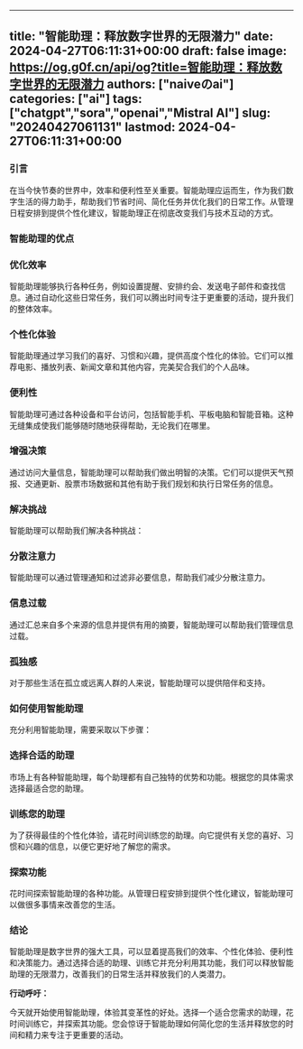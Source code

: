 
---
title: "智能助理：释放数字世界的无限潜力"
date: 2024-04-27T06:11:31+00:00
draft: false
image: https://og.g0f.cn/api/og?title=智能助理：释放数字世界的无限潜力
authors: ["naiveのai"]
categories: ["ai"]
tags: ["chatgpt","sora","openai","Mistral AI"]
slug: "20240427061131"
lastmod: 2024-04-27T06:11:31+00:00
---
### 引言

在当今快节奏的世界中，效率和便利性至关重要。智能助理应运而生，作为我们数字生活的得力助手，帮助我们节省时间、简化任务并优化我们的日常工作。从管理日程安排到提供个性化建议，智能助理正在彻底改变我们与技术互动的方式。

### 智能助理的优点

### 优化效率

智能助理能够执行各种任务，例如设置提醒、安排约会、发送电子邮件和查找信息。通过自动化这些日常任务，我们可以腾出时间专注于更重要的活动，提升我们的整体效率。

### 个性化体验

智能助理通过学习我们的喜好、习惯和兴趣，提供高度个性化的体验。它们可以推荐电影、播放列表、新闻文章和其他内容，完美契合我们的个人品味。

### 便利性

智能助理可通过各种设备和平台访问，包括智能手机、平板电脑和智能音箱。这种无缝集成使我们能够随时随地获得帮助，无论我们在哪里。

### 增强决策

通过访问大量信息，智能助理可以帮助我们做出明智的决策。它们可以提供天气预报、交通更新、股票市场数据和其他有助于我们规划和执行日常任务的信息。

### 解决挑战

智能助理可以帮助我们解决各种挑战：

### 分散注意力

智能助理可以通过管理通知和过滤非必要信息，帮助我们减少分散注意力。

### 信息过载

通过汇总来自多个来源的信息并提供有用的摘要，智能助理可以帮助我们管理信息过载。

### 孤独感

对于那些生活在孤立或远离人群的人来说，智能助理可以提供陪伴和支持。

### 如何使用智能助理

充分利用智能助理，需要采取以下步骤：

### 选择合适的助理

市场上有各种智能助理，每个助理都有自己独特的优势和功能。根据您的具体需求选择最适合您的助理。

### 训练您的助理

为了获得最佳的个性化体验，请花时间训练您的助理。向它提供有关您的喜好、习惯和兴趣的信息，以便它更好地了解您的需求。

### 探索功能

花时间探索智能助理的各种功能。从管理日程安排到提供个性化建议，智能助理可以做很多事情来改善您的生活。

### 结论

智能助理是数字世界的强大工具，可以显着提高我们的效率、个性化体验、便利性和决策能力。通过选择合适的助理、训练它并充分利用其功能，我们可以释放智能助理的无限潜力，改善我们的日常生活并释放我们的人类潜力。

**行动呼吁：**

今天就开始使用智能助理，体验其变革性的好处。选择一个适合您需求的助理，花时间训练它，并探索其功能。您会惊讶于智能助理如何简化您的生活并释放您的时间和精力来专注于更重要的活动。